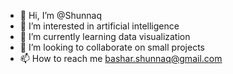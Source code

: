 - 👋 Hi, I’m @Shunnaq
- 👀 I’m interested in artificial intelligence 
- 🌱 I’m currently learning data visualization 
- 💞️ I’m looking to collaborate on small projects 
- 📫 How to reach me bashar.shunnaq@gmail.com 

<!---
Shunnaq/Shunnaq is a ✨ special ✨ repository because its `README.md` (this file) appears on your GitHub profile.
You can click the Preview link to take a look at your changes.
--->
